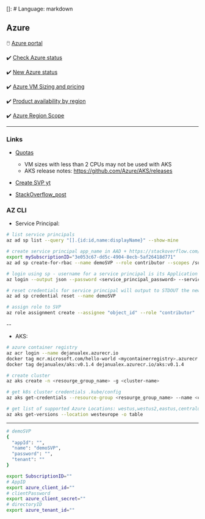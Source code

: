 []: # Language: markdown

## Azure

🖱️ [Azure portal](https://portal.azure.com/#home)

✔️ [Check Azure status](https://status.azure.com/en-us/status)

✔️ [New Azure status](https://azure.status.microsoft/en-us/status)

✔️ [Azure VM Sizing and pricing](https://azureprice.net/)

✔️ [Product availability by region](https://azure.microsoft.com/en-us/explore/global-infrastructure/products-by-region/)

✔️ [Azure Region Scope](https://azurecharts.com/instances)

---

### Links

* [Quotas](https://docs.microsoft.com/en-us/azure/aks/quotas-skus-regions)
    * VM sizes with less than 2 CPUs may not be used with AKS
    * AKS release notes: https://github.com/Azure/AKS/releases

* [Create SVP yt](https://www.youtube.com/watch?v=Kf1Tai_BkWU)
* [StackOverflow_post](https://stackoverflow.com/questions/55457349/service-principal-az-cli-login-failing-no-subscriptions-found)

### AZ CLI

* Service Principal:

```bash
# list service principals
az ad sp list --query "[].{id:id,name:displayName}" --show-mine

# create service principal app_name in AAD + https://stackoverflow.com/questions/55457349/service-principal-az-cli-login-failing-no-subscriptions-found
export mySubscriptionID="3e053c67-dd5c-4904-8ecb-5af26418d771"
az ad sp create-for-rbac --name demoSVP --role contributor --scopes /subscriptions/$mySubscriptionID

# login using sp - username for a service principal is its Application is (client) ID
az login --output json --password <service_principal_password> --service-principal --tenant <AAD_tenant> --username <service_principal>

# reset credentials for service principal will output to STDOUT the new credentials
az ad sp credential reset --name demoSVP

# assign role to SVP
az role assignment create --assignee "object_id" --role "contributor"
```
--

* AKS:

```bash
# azure container registry
az acr login --name dejanualex.azurecr.io
docker tag mcr.microsoft.com/hello-world <mycontainerregistry>.azurecr.io/hello-world:v1
docker tag dejanualex/aks:v0.1.4 dejanualex.azurecr.io/aks:v0.1.4

# create cluster
az aks create -n <resourge_group_name> -g <cluster-name>

# get k8s cluster credentials .kube/config
az aks get-credentials --resource-group <resourge_group_name> --name <cluster-name>

# get list of supported Azure Locations: westus,westus2,eastus,centralus northeurope,westeurope
az aks get-versions --location westeurope -o table
```
---

```bash
# demoSVP
{
  "appId": "",
  "name": "demoSVP",
  "password": "",
  "tenant": ""
}

export SubscriptionID=""
# AppID
export azure_client_id=""
# clientPassword
export azure_client_secret=""
# directoryID
export azure_tenant_id=""
```

